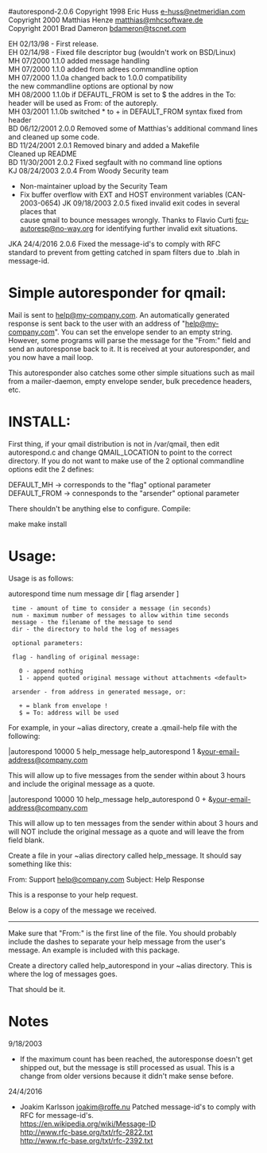 #autorespond-2.0.6
Copyright 1998 Eric Huss <e-huss@netmeridian.com>  
Copyright 2000 Matthias Henze <matthias@mhcsoftware.de>  
Copyright 2001 Brad Dameron <bdameron@tscnet.com>  

EH  02/13/98 - First release.  
EH  02/14/98 - Fixed file descriptor bug (wouldn't work on BSD/Linux)  
MH  07/2000 1.1.0 added message handling  
MH  07/2000 1.1.0 added from adrees commandline option  
MH  07/2000 1.1.0a  changed back to 1.0.0 compatibility  
      the new commandline options are optional by now  
MH  08/2000 1.1.0b  if DEFAUTL_FROM is set to $ the addres in the To:  
      header will be used as From: of the autoreply.  
MH  03/2001     1.1.0b  switched * to + in DEFAULT_FROM syntax
      fixed from header  
BD  06/12/2001  2.0.0   Removed some of Matthias's additional command lines  
      and cleaned up some code.  
BD  11/24/2001  2.0.1   Removed binary and added a Makefile  
      Cleaned up README  
BD  11/30/2001  2.0.2   Fixed segfault with no command line options  
KJ  08/24/2003  2.0.4   From Woody Security team  
  * Non-maintainer upload by the Security Team
  * Fix buffer overflow with EXT and HOST environment variables
    (CAN-2003-0654)
JK  09/18/2003  2.0.5 fixed invalid exit codes in several places that  
      cause qmail to bounce messages wrongly.
      Thanks to Flavio Curti fcu-autoresp@no-way.org for
      identifying further invalid exit situations.

JKA 24/4/2016 2.0.6 Fixed the message-id's to comply with RFC  
      standard to prevent from getting catched in spam filters
      due to .blah in message-id.



Simple autoresponder for qmail:
==============================================

Mail is sent to help@my-company.com. An automatically generated response
is sent back to the user with an address of "help@my-company.com".  You
can set the envelope sender to an empty string.  However, some programs
will parse the message for the "From:"  field and send an autoresponse
back to it.  It is received at your autoresponder, and you now have a mail
loop. 

This autoresponder also catches some other simple situations such as mail
from a mailer-daemon, empty envelope sender, bulk precedence headers, etc. 



INSTALL:
=============

First thing, if your qmail distribution is not in /var/qmail, then edit
autorespond.c and change QMAIL_LOCATION to point to the correct directory. 
If you do not want to make use of the 2 optional commandline options edit 
the 2 defines:

DEFAULT_MH    -> corresponds to the "flag" optional parameter
DEFAULT_FROM  -> connesponds to the "arsender" optional parameter


There shouldn't be anything else to configure.  Compile: 

make
make install



Usage:
=============

Usage is as follows:

autorespond time num message dir [ flag arsender ]

     time - amount of time to consider a message (in seconds)
     num - maximum number of messages to allow within time seconds
     message - the filename of the message to send
     dir - the directory to hold the log of messages

     optional parameters:

     flag - handling of original message:

       0 - append nothing
       1 - append quoted original message without attachments <default>

     arsender - from address in generated message, or:

       + = blank from envelope ! 
       $ = To: address will be used


For example, in your ~alias directory, create a .qmail-help file with
the following:


|autorespond 10000 5 help_message help_autorespond 1
&your-email-address@company.com


This will allow up to five messages from the sender within about 3 hours 
and include the original message as a quote.

|autorespond 10000 10 help_message help_autorespond 0 +
&your-email-address@company.com


This will allow up to ten messages from the sender within about 3 hours and
will NOT include the original message as a quote and will leave the from
field blank.


Create a file in your ~alias directory called help_message.  It should say
something like this: 


From: Support <help@company.com>
Subject: Help Response

This is a response to your help request.


Below is a copy of the message we received.

--------

Make sure that "From:" is the first line of the file.  You should probably
include the dashes to separate your help message from the user's message. 
An example is included with this package. 

Create a directory called help_autorespond in your ~alias directory.  This
is where the log of messages goes. 

That should be it.


Notes
=====
9/18/2003
- If the maximum count has been reached, the autoresponse doesn't 
  get shipped out, but the message is still processed as usual.
  This is a change from older versions because it didn't make
  sense before.

24/4/2016
- Joakim Karlsson <joakim@roffe.nu> Patched message-id's to comply
  with RFC for message-id's.  
  https://en.wikipedia.org/wiki/Message-ID  
  http://www.rfc-base.org/txt/rfc-2822.txt  
  http://www.rfc-base.org/txt/rfc-2392.txt  

